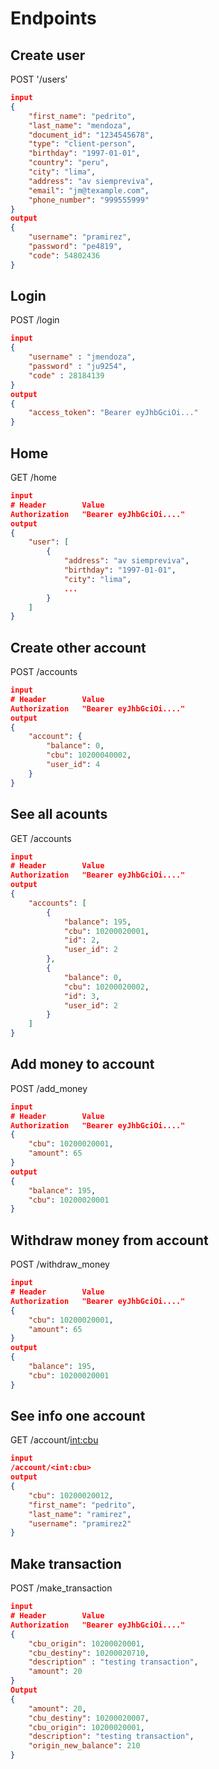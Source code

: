 # Endpoints
## Create user
POST '/users'

```json
input
{
	"first_name": "pedrito",
	"last_name": "mendoza",
	"document_id": "1234545678",
	"type": "client-person",
	"birthday": "1997-01-01",
	"country": "peru",
	"city": "lima",
	"address": "av siempreviva",
	"email": "jm@texample.com",
	"phone_number": "999555999"
}
output
{
	"username": "pramirez",
	"password": "pe4819",
	"code": 54802436
}
```
## Login
POST /login
```json
input
{
	"username" : "jmendoza",
	"password" : "ju9254",
	"code" : 28184139
}
output
{
	"access_token": "Bearer eyJhbGciOi..."
}
```
## Home
GET /home
```json
input
# Header        Value
Authorization   "Bearer eyJhbGciOi...."
output
{
	"user": [
		{
			"address": "av siempreviva",
			"birthday": "1997-01-01",
			"city": "lima",
			...
		}
	]
}
```
## Create other account
POST /accounts
```json
input
# Header        Value
Authorization   "Bearer eyJhbGciOi...."
output
{
	"account": {
		"balance": 0,
		"cbu": 10200040002,
		"user_id": 4
	}
}
```
## See all acounts
GET /accounts
```json
input
# Header        Value
Authorization   "Bearer eyJhbGciOi...."
output
{
	"accounts": [
		{
			"balance": 195,
			"cbu": 10200020001,
			"id": 2,
			"user_id": 2
		},
		{
			"balance": 0,
			"cbu": 10200020002,
			"id": 3,
			"user_id": 2
		}
	]
}
```
## Add money to account
POST /add_money
```json
input
# Header        Value
Authorization   "Bearer eyJhbGciOi...."
{
	"cbu": 10200020001,
	"amount": 65
}
output
{
	"balance": 195,
	"cbu": 10200020001
}
```
## Withdraw money from account
POST /withdraw_money
```json
input
# Header        Value
Authorization   "Bearer eyJhbGciOi...."
{
	"cbu": 10200020001,
	"amount": 65
}
output
{
	"balance": 195,
	"cbu": 10200020001
}
```
## See info one account
GET /account/<int:cbu>
```json
input 
/account/<int:cbu>
output
{
	"cbu": 10200020012,
	"first_name": "pedrito",
	"last_name": "ramirez",
	"username": "pramirez2"
}
```
## Make transaction
POST /make_transaction
```json
input
# Header        Value
Authorization   "Bearer eyJhbGciOi...."
{
	"cbu_origin": 10200020001,
	"cbu_destiny": 10200020710,
	"description" : "testing transaction",
	"amount": 20
}
Output
{
	"amount": 20,
	"cbu_destiny": 10200020007,
	"cbu_origin": 10200020001,
	"description": "testing transaction",
	"origin_new_balance": 210
}

```